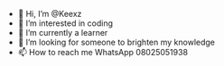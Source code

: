 - 👋 Hi, I’m @Keexz
- 👀 I’m interested in coding 
- 🌱 I’m currently a learner
- 💞️ I’m looking for someone to brighten my knowledge
- 📫 How to reach me WhatsApp 08025051938

<!---
Keexz/Keexz is a ✨ special ✨ repository because its `README.md` (this file) appears on your GitHub profile.
You can click the Preview link to take a look at your changes.
--->
